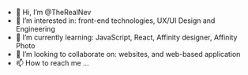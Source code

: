 - 👋 Hi, I’m @TheRealNev
- 👀 I’m interested in: front-end technologies, UX/UI Design and Engineering
- 🌱 I’m currently learning: JavaScript, React, Affinity designer, Affinity Photo
- 💞️ I’m looking to collaborate on: websites, and web-based application
- 📫 How to reach me ...

<!---
TheRealNev/TheRealNev is a ✨ special ✨ repository because its `README.md` (this file) appears on your GitHub profile.
You can click the Preview link to take a look at your changes.
--->
